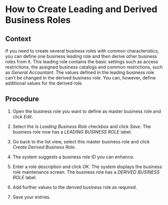 <!-- loio9b09af6e724b44e5aa43fc75360a036f -->

# How to Create Leading and Derived Business Roles



<a name="loio9b09af6e724b44e5aa43fc75360a036f__CreateMasterandDerivedBusinessRoles_Context"/>

## Context

If you need to create several business roles with common characteristics, you can define one business leading role and then derive other business roles from it. This leading role contains the basic settings such as access restrictions, the assigned business catalogs and common restrictions, such as *General Accountant*. The values defined in the leading business role can’t be changed in the derived business role. You can, however, define additional values for the derived role.



<a name="loio9b09af6e724b44e5aa43fc75360a036f__CreateMasterandDerivedBusinessRoles_steps"/>

## Procedure

1.  Open the business role you want to define as master business role and click *Edit*.

2.  Select the *Is Leading Business Role* checkbox and click *Save*. The business role now has a *LEADING BUSINESS ROLE* label.

3.  Go back to the list view, select this master business role and click *Create Derived Business Role*.

4.  The system suggests a business role ID you can enhance.

5.  Enter a role description and click *OK*. The system displays the business role maintenance screen. The business role has a *DERIVED BUSINESS ROLE* label.

6.  Add further values to the derived business role as required.

7.  Save your entries.


